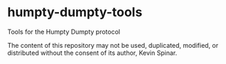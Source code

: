# humpty-dumpty-tools
Tools for the Humpty Dumpty protocol

The content of this repository may not be used, duplicated, modified, or distributed without the consent of its author, Kevin Spinar.
